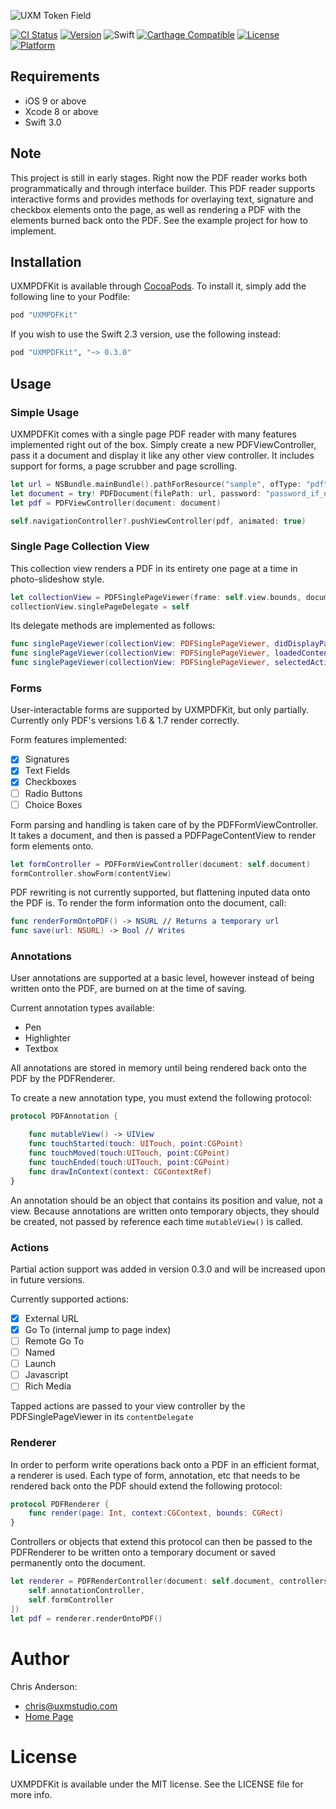 ![UXM Token Field](https://uxmstudio.com/public/images/uxmpdfkit.png)

[![CI Status](http://img.shields.io/travis/uxmstudio/UXMPDFKit.svg?style=flat)](https://travis-ci.org/uxmstudio/UXMPDFKit)
[![Version](https://img.shields.io/cocoapods/v/UXMPDFKit.svg?style=flat)](http://cocoapods.org/pods/UXMPDFKit)
![Swift](https://img.shields.io/badge/%20in-swift%203.0-orange.svg)
[![Carthage Compatible](https://img.shields.io/badge/Carthage-compatible-4BC51D.svg?style=flat)](https://github.com/Carthage/Carthage)
[![License](https://img.shields.io/cocoapods/l/UXMPDFKit.svg?style=flat)](http://cocoapods.org/pods/UXMPDFKit)
[![Platform](https://img.shields.io/cocoapods/p/UXMPDFKit.svg?style=flat)](http://cocoapods.org/pods/UXMPDFKit)

## Requirements
- iOS 9 or above
- Xcode 8 or above
- Swift 3.0

## Note

This project is still in early stages. Right now the PDF reader works both programmatically and through interface builder. This PDF reader supports interactive forms and provides methods for overlaying text, signature and checkbox elements onto the page, as well as rendering a PDF with the elements burned back onto the PDF. See the example project for how to implement.

## Installation

UXMPDFKit is available through [CocoaPods](http://cocoapods.org). To install
it, simply add the following line to your Podfile:

```ruby
pod "UXMPDFKit"
```

If you wish to use the Swift 2.3 version, use the following instead:
```ruby
pod "UXMPDFKit", "~> 0.3.0"
```

## Usage
### Simple Usage
UXMPDFKit comes with a single page PDF reader with many features implemented right out of the box. Simply create a new PDFViewController, pass it a document and display it like any other view controller. It includes support for forms, a page scrubber and page scrolling.
```swift
let url = NSBundle.mainBundle().pathForResource("sample", ofType: "pdf")!
let document = try! PDFDocument(filePath: url, password: "password_if_needed")
let pdf = PDFViewController(document: document)

self.navigationController?.pushViewController(pdf, animated: true)
```


### Single Page Collection View
This collection view renders a PDF in its entirety one page at a time in photo-slideshow style. 
```swift
let collectionView = PDFSinglePageViewer(frame: self.view.bounds, document: self.document)
collectionView.singlePageDelegate = self
```

Its delegate methods are implemented as follows:

```swift
func singlePageViewer(collectionView: PDFSinglePageViewer, didDisplayPage page:Int)
func singlePageViewer(collectionView: PDFSinglePageViewer, loadedContent content:PDFPageContentView)
func singlePageViewer(collectionView: PDFSinglePageViewer, selectedAction action:PDFAction)
```


### Forms
User-interactable forms are supported by UXMPDFKit, but only partially. Currently only PDF's versions 1.6 & 1.7 render correctly.

Form features implemented:
- [x] Signatures
- [x] Text Fields
- [x] Checkboxes
- [ ] Radio Buttons
- [ ] Choice Boxes

Form parsing and handling is taken care of by the PDFFormViewController. It takes a document, and then is passed a PDFPageContentView to render form elements onto.
```swift
let formController = PDFFormViewController(document: self.document)
formController.showForm(contentView)
```

PDF rewriting is not currently supported, but flattening inputed data onto the PDF is. To render the form information onto the document, call:
```swift
func renderFormOntoPDF() -> NSURL // Returns a temporary url
func save(url: NSURL) -> Bool // Writes 
```


### Annotations
User annotations are supported at a basic level, however instead of being written onto the PDF, are burned on at the time of saving. 

Current annotation types available: 
* Pen
* Highlighter
* Textbox

All annotations are stored in memory until being rendered back onto the PDF by the PDFRenderer.

To create a new annotation type, you must extend the following protocol:

```swift
protocol PDFAnnotation {

    func mutableView() -> UIView
    func touchStarted(touch: UITouch, point:CGPoint)
    func touchMoved(touch:UITouch, point:CGPoint)
    func touchEnded(touch:UITouch, point:CGPoint)
    func drawInContext(context: CGContextRef)
}
```

An annotation should be an object that contains its position and value, not a view. Because annotations are written onto temporary objects, they should be created, not passed by reference each time ```mutableView()``` is called. 

### Actions

Partial action support was added in version 0.3.0 and will be increased upon in future versions.

Currently supported actions:
- [x] External URL
- [x] Go To (internal jump to page index)
- [ ] Remote Go To
- [ ] Named
- [ ] Launch
- [ ] Javascript
- [ ] Rich Media

Tapped actions are passed to your view controller by the PDFSinglePageViewer in its ```contentDelegate```

### Renderer 
In order to perform write operations back onto a PDF in an efficient format, a renderer is used. Each type of form, annotation, etc that needs to be rendered back onto the PDF should extend the following protocol:

```swift
protocol PDFRenderer {
    func render(page: Int, context:CGContext, bounds: CGRect)
}
```

Controllers or objects that extend this protocol can then be passed to the PDFRenderer to be written onto a temporary document or saved permanently onto the document.

```swift
let renderer = PDFRenderController(document: self.document, controllers: [
    self.annotationController,
    self.formController
])
let pdf = renderer.renderOntoPDF()
```

# Author
Chris Anderson:
- chris@uxmstudio.com
- [Home Page](http://uxmstudio.com)

# License

UXMPDFKit is available under the MIT license. See the LICENSE file for more info.

